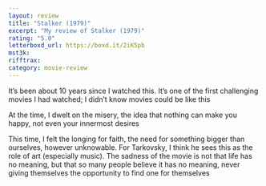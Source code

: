 ```yaml
---
layout: review
title: "Stalker (1979)"
excerpt: "My review of Stalker (1979)"
rating: "5.0"
letterboxd_url: https://boxd.it/2iK5pb
mst3k:
rifftrax:
category: movie-review
---
```


It’s been about 10 years since I watched this. It’s one of the first challenging movies I had watched; I didn’t know movies could be like this

At the time, I dwelt on the misery, the idea that nothing can make you happy, not even your innermost desires

This time, I felt the longing for faith, the need for something bigger than ourselves, however unknowable. For Tarkovsky, I think he sees this as the role of art (especially music). The sadness of the movie is not that life has no meaning, but that so many people believe it has no meaning, never giving themselves the opportunity to find one for themselves
